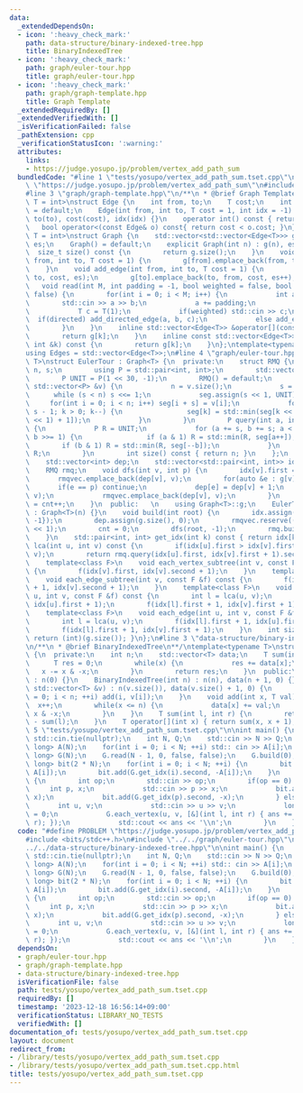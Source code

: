 ```yaml
---
data:
  _extendedDependsOn:
  - icon: ':heavy_check_mark:'
    path: data-structure/binary-indexed-tree.hpp
    title: BinaryIndexedTree
  - icon: ':heavy_check_mark:'
    path: graph/euler-tour.hpp
    title: graph/euler-tour.hpp
  - icon: ':heavy_check_mark:'
    path: graph/graph-template.hpp
    title: Graph Template
  _extendedRequiredBy: []
  _extendedVerifiedWith: []
  _isVerificationFailed: false
  _pathExtension: cpp
  _verificationStatusIcon: ':warning:'
  attributes:
    links:
    - https://judge.yosupo.jp/problem/vertex_add_path_sum
  bundledCode: "#line 1 \"tests/yosupo/vertex_add_path_sum.tset.cpp\"\n#define PROBLEM\
    \ \"https://judge.yosupo.jp/problem/vertex_add_path_sum\"\n#include <bits/stdc++.h>\n\
    #line 3 \"graph/graph-template.hpp\"\n/**\n * @brief Graph Template\n */\ntemplate<typename\
    \ T = int>\nstruct Edge {\n    int from, to;\n    T cost;\n    int idx;\n    Edge()\
    \ = default;\n    Edge(int from, int to, T cost = 1, int idx = -1) : from(from),\
    \ to(to), cost(cost), idx(idx) {}\n    operator int() const { return to; }\n \
    \   bool operator<(const Edge& o) const{ return cost < o.cost; }\n};\ntemplate<typename\
    \ T = int>\nstruct Graph {\n    std::vector<std::vector<Edge<T>>> g;\n    int\
    \ es;\n    Graph() = default;\n    explicit Graph(int n) : g(n), es(0) {}\n  \
    \  size_t size() const {\n        return g.size();\n    }\n    void add_directed_edge(int\
    \ from, int to, T cost = 1) {\n        g[from].emplace_back(from, to, cost, es++);\n\
    \    }\n    void add_edge(int from, int to, T cost = 1) {\n        g[from].emplace_back(from,\
    \ to, cost, es);\n        g[to].emplace_back(to, from, cost, es++);\n    }\n \
    \   void read(int M, int padding = -1, bool weighted = false, bool directed =\
    \ false) {\n        for(int i = 0; i < M; i++) {\n            int a, b;\n    \
    \        std::cin >> a >> b;\n            a += padding;\n            b += padding;\n\
    \            T c = T(1);\n            if(weighted) std::cin >> c;\n          \
    \  if(directed) add_directed_edge(a, b, c);\n            else add_edge(a, b, c);\n\
    \        }\n    }\n    inline std::vector<Edge<T>> &operator[](const int &k) {\n\
    \        return g[k];\n    }\n    inline const std::vector<Edge<T>> &operator[](const\
    \ int &k) const {\n        return g[k];\n    }\n};\ntemplate<typename T = int>\n\
    using Edges = std::vector<Edge<T>>;\n#line 4 \"graph/euler-tour.hpp\"\ntemplate<typename\
    \ T>\nstruct EulerTour : Graph<T> {\n  private:\n    struct RMQ {\n        int\
    \ n, s;\n        using P = std::pair<int, int>;\n        std::vector<P> seg;\n\
    \        P UNIT = P(1 << 30, -1);\n        RMQ() = default;\n        void build(const\
    \ std::vector<P> &v) {\n            n = v.size();\n            s = 1;\n      \
    \      while (s < n) s <<= 1;\n            seg.assign(s << 1, UNIT);\n       \
    \     for(int i = 0; i < n; i++) seg[i + s] = v[i];\n            for (int k =\
    \ s - 1; k > 0; k--) {\n                seg[k] = std::min(seg[k << 1], seg[(k\
    \ << 1) + 1]);\n            }\n        }\n        P query(int a, int b) const\
    \ {\n            P R = UNIT;\n            for (a += s, b += s; a < b; a >>= 1,\
    \ b >>= 1) {\n                if (a & 1) R = std::min(R, seg[a++]);\n        \
    \        if (b & 1) R = std::min(R, seg[--b]);\n            }\n            return\
    \ R;\n        }\n        int size() const { return n; }\n    };\n    int cnt;\n\
    \    std::vector<int> dep;\n    std::vector<std::pair<int, int>> idx, rmqvec;\n\
    \    RMQ rmq;\n    void dfs(int v, int p) {\n        idx[v].first = cnt++;\n \
    \       rmqvec.emplace_back(dep[v], v);\n        for(auto &e : g[v]) {\n     \
    \       if(e == p) continue;\n            dep[e] = dep[v] + 1;\n            dfs(e,\
    \ v);\n            rmqvec.emplace_back(dep[v], v);\n        }\n        idx[v].second\
    \ = cnt++;\n    }\n  public:   \n    using Graph<T>::g;\n    EulerTour(int n)\
    \ : Graph<T>(n) {}\n    void build(int root) {\n        idx.assign(g.size(), {-1,\
    \ -1});\n        dep.assign(g.size(), 0);\n        rmqvec.reserve((int)g.size()\
    \ << 1);\n        cnt = 0;\n        dfs(root, -1);\n        rmq.build(rmqvec);\n\
    \    }\n    std::pair<int, int> get_idx(int k) const { return idx[k]; }\n    int\
    \ lca(int u, int v) const {\n        if(idx[u].first > idx[v].first) std::swap(u,\
    \ v);\n        return rmq.query(idx[u].first, idx[v].first + 1).second;\n    }\n\
    \    template<class F>\n    void each_vertex_subtree(int v, const F &f) const\
    \ {\n        f(idx[v].first, idx[v].second + 1);\n    }\n    template<class F>\n\
    \    void each_edge_subtree(int v, const F &f) const {\n        f(idx[v].first\
    \ + 1, idx[v].second + 1);\n    }\n    template<class F>\n    void each_vertex(int\
    \ u, int v, const F &f) const {\n        int l = lca(u, v);\n        f(idx[l].first,\
    \ idx[u].first + 1);\n        f(idx[l].first + 1, idx[v].first + 1);\n    }\n\
    \    template<class F>\n    void each_edge(int u, int v, const F &f) const {\n\
    \        int l = lca(u, v);\n        f(idx[l].first + 1, idx[u].first + 1);\n\
    \        f(idx[l].first + 1, idx[v].first + 1);\n    }\n    int size() const {\
    \ return (int)(g.size()); }\n};\n#line 3 \"data-structure/binary-indexed-tree.hpp\"\
    \n/**\n * @brief BinaryIndexedTree\n**/\ntemplate<typename T>\nstruct BinaryIndexedTree\
    \ {\n  private:\n    int n;\n    std::vector<T> data;\n    T sum(int x) {\n  \
    \      T res = 0;\n        while(x) {\n            res += data[x];\n         \
    \   x -= x & -x;\n        }\n        return res;\n    }\n  public:\n    BinaryIndexedTree()\
    \ : n(0) {}\n    BinaryIndexedTree(int n) : n(n), data(n + 1, 0) {}\n    BinaryIndexedTree(const\
    \ std::vector<T> &v) : n(v.size()), data(v.size() + 1, 0) {\n        for(int i\
    \ = 0; i < n; ++i) add(i, v[i]);\n    }\n    void add(int x, T val) {\n      \
    \  x++;\n        while(x <= n) {\n            data[x] += val;\n            x +=\
    \ x & -x;\n        }\n    }\n    T sum(int l, int r) {\n        return sum(r)\
    \ - sum(l);\n    }\n    T operator[](int x) { return sum(x, x + 1); }\n};\n#line\
    \ 5 \"tests/yosupo/vertex_add_path_sum.tset.cpp\"\n\nint main() {\n    std::ios::sync_with_stdio(false);\
    \ std::cin.tie(nullptr);\n    int N, Q;\n    std::cin >> N >> Q;\n    std::vector<long\
    \ long> A(N);\n    for(int i = 0; i < N; ++i) std:: cin >> A[i];\n    EulerTour<long\
    \ long> G(N);\n    G.read(N - 1, 0, false, false);\n    G.build(0);\n    BinaryIndexedTree<long\
    \ long> bit(2 * N);\n    for(int i = 0; i < N; ++i) {\n        bit.add(G.get_idx(i).first,\
    \ A[i]);\n        bit.add(G.get_idx(i).second, -A[i]);\n    }\n    while(Q--)\
    \ {\n        int op;\n        std::cin >> op;\n        if(op == 0) {\n       \
    \     int p, x;\n            std::cin >> p >> x;\n            bit.add(G.get_idx(p).first,\
    \ x);\n            bit.add(G.get_idx(p).second, -x);\n        } else {\n     \
    \       int u, v;\n            std::cin >> u >> v;\n            long long ans\
    \ = 0;\n            G.each_vertex(u, v, [&](int l, int r) { ans += bit.sum(l,\
    \ r); });\n            std::cout << ans << '\\n';\n        }\n    }\n}\n"
  code: "#define PROBLEM \"https://judge.yosupo.jp/problem/vertex_add_path_sum\"\n\
    #include <bits/stdc++.h>\n#include \"../../graph/euler-tour.hpp\"\n#include \"\
    ../../data-structure/binary-indexed-tree.hpp\"\n\nint main() {\n    std::ios::sync_with_stdio(false);\
    \ std::cin.tie(nullptr);\n    int N, Q;\n    std::cin >> N >> Q;\n    std::vector<long\
    \ long> A(N);\n    for(int i = 0; i < N; ++i) std:: cin >> A[i];\n    EulerTour<long\
    \ long> G(N);\n    G.read(N - 1, 0, false, false);\n    G.build(0);\n    BinaryIndexedTree<long\
    \ long> bit(2 * N);\n    for(int i = 0; i < N; ++i) {\n        bit.add(G.get_idx(i).first,\
    \ A[i]);\n        bit.add(G.get_idx(i).second, -A[i]);\n    }\n    while(Q--)\
    \ {\n        int op;\n        std::cin >> op;\n        if(op == 0) {\n       \
    \     int p, x;\n            std::cin >> p >> x;\n            bit.add(G.get_idx(p).first,\
    \ x);\n            bit.add(G.get_idx(p).second, -x);\n        } else {\n     \
    \       int u, v;\n            std::cin >> u >> v;\n            long long ans\
    \ = 0;\n            G.each_vertex(u, v, [&](int l, int r) { ans += bit.sum(l,\
    \ r); });\n            std::cout << ans << '\\n';\n        }\n    }\n}"
  dependsOn:
  - graph/euler-tour.hpp
  - graph/graph-template.hpp
  - data-structure/binary-indexed-tree.hpp
  isVerificationFile: false
  path: tests/yosupo/vertex_add_path_sum.tset.cpp
  requiredBy: []
  timestamp: '2023-12-18 16:56:14+09:00'
  verificationStatus: LIBRARY_NO_TESTS
  verifiedWith: []
documentation_of: tests/yosupo/vertex_add_path_sum.tset.cpp
layout: document
redirect_from:
- /library/tests/yosupo/vertex_add_path_sum.tset.cpp
- /library/tests/yosupo/vertex_add_path_sum.tset.cpp.html
title: tests/yosupo/vertex_add_path_sum.tset.cpp
---
```

